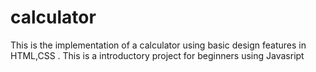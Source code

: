 # calculator
This is the implementation of a calculator using basic design features in HTML,CSS . This is a introductory project for beginners using Javasript
